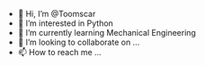 - 👋 Hi, I’m @Toomscar
- 👀 I’m interested in Python
- 🌱 I’m currently learning Mechanical Engineering
- 💞️ I’m looking to collaborate on ...
- 📫 How to reach me ...

<!---
Toomscar/Toomscar is a ✨ special ✨ repository because its `README.md` (this file) appears on your GitHub profile.
You can click the Preview link to take a look at your changes.
--->
